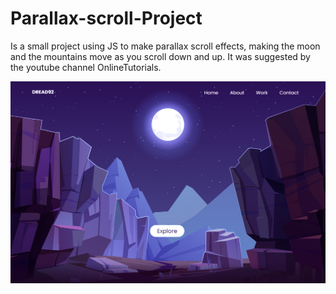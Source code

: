 # Parallax-scroll-Project

Is a small project using JS to make parallax scroll effects, making the moon and the mountains move as you scroll down and up.
It was suggested by the youtube channel OnlineTutorials.


![alt text](https://github.com/Dread92/Parallax-scroll-Project/blob/master/readme%20image/parallaxscroll.png)

